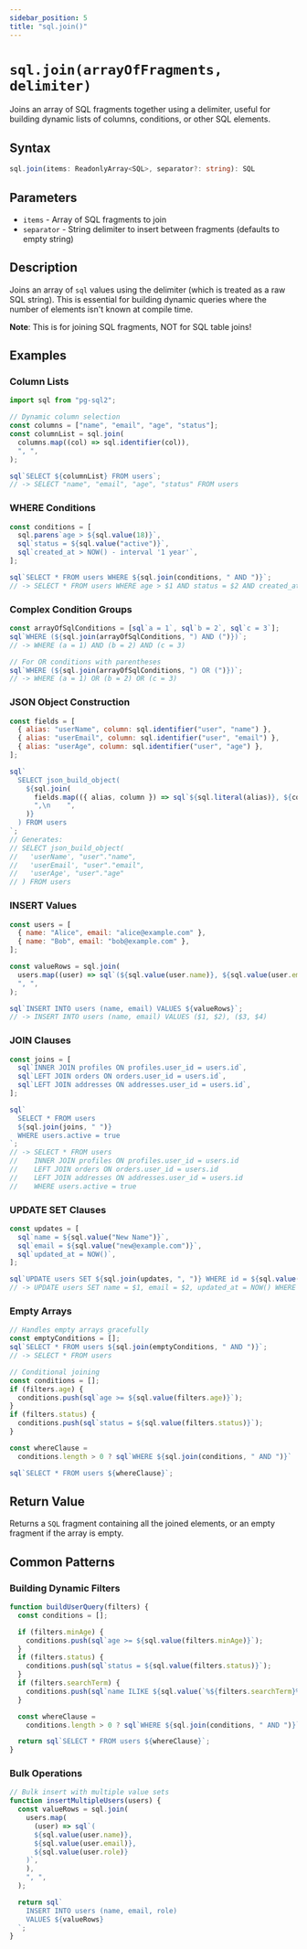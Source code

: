 ```yaml
---
sidebar_position: 5
title: "sql.join()"
---
```


# `sql.join(arrayOfFragments, delimiter)`

Joins an array of SQL fragments together using a delimiter, useful for building dynamic lists of columns, conditions, or other SQL elements.

## Syntax

```typescript
sql.join(items: ReadonlyArray<SQL>, separator?: string): SQL
```

## Parameters

- `items` - Array of SQL fragments to join
- `separator` - String delimiter to insert between fragments (defaults to empty string)

## Description

Joins an array of `sql` values using the delimiter (which is treated as a raw SQL string). This is essential for building dynamic queries where the number of elements isn't known at compile time.

**Note**: This is for joining SQL fragments, NOT for SQL table joins!

## Examples

### Column Lists

```js
import sql from "pg-sql2";

// Dynamic column selection
const columns = ["name", "email", "age", "status"];
const columnList = sql.join(
  columns.map((col) => sql.identifier(col)),
  ", ",
);

sql`SELECT ${columnList} FROM users`;
// -> SELECT "name", "email", "age", "status" FROM users
```

### WHERE Conditions

```js
const conditions = [
  sql.parens`age > ${sql.value(18)}`,
  sql`status = ${sql.value("active")}`,
  sql`created_at > NOW() - interval '1 year'`,
];

sql`SELECT * FROM users WHERE ${sql.join(conditions, " AND ")}`;
// -> SELECT * FROM users WHERE age > $1 AND status = $2 AND created_at > NOW() - interval '1 year'
```

### Complex Condition Groups

```js
const arrayOfSqlConditions = [sql`a = 1`, sql`b = 2`, sql`c = 3`];
sql`WHERE (${sql.join(arrayOfSqlConditions, ") AND (")})`;
// -> WHERE (a = 1) AND (b = 2) AND (c = 3)

// For OR conditions with parentheses
sql`WHERE (${sql.join(arrayOfSqlConditions, ") OR (")})`;
// -> WHERE (a = 1) OR (b = 2) OR (c = 3)
```

### JSON Object Construction

```js
const fields = [
  { alias: "userName", column: sql.identifier("user", "name") },
  { alias: "userEmail", column: sql.identifier("user", "email") },
  { alias: "userAge", column: sql.identifier("user", "age") },
];

sql`
  SELECT json_build_object(
    ${sql.join(
      fields.map(({ alias, column }) => sql`${sql.literal(alias)}, ${column}`),
      ",\n    ",
    )}
  ) FROM users
`;
// Generates:
// SELECT json_build_object(
//   'userName', "user"."name",
//   'userEmail', "user"."email",
//   'userAge', "user"."age"
// ) FROM users
```

### INSERT Values

```js
const users = [
  { name: "Alice", email: "alice@example.com" },
  { name: "Bob", email: "bob@example.com" },
];

const valueRows = sql.join(
  users.map((user) => sql`(${sql.value(user.name)}, ${sql.value(user.email)})`),
  ", ",
);

sql`INSERT INTO users (name, email) VALUES ${valueRows}`;
// -> INSERT INTO users (name, email) VALUES ($1, $2), ($3, $4)
```

### JOIN Clauses

```js
const joins = [
  sql`INNER JOIN profiles ON profiles.user_id = users.id`,
  sql`LEFT JOIN orders ON orders.user_id = users.id`,
  sql`LEFT JOIN addresses ON addresses.user_id = users.id`,
];

sql`
  SELECT * FROM users 
  ${sql.join(joins, " ")}
  WHERE users.active = true
`;
// -> SELECT * FROM users
//    INNER JOIN profiles ON profiles.user_id = users.id
//    LEFT JOIN orders ON orders.user_id = users.id
//    LEFT JOIN addresses ON addresses.user_id = users.id
//    WHERE users.active = true
```

### UPDATE SET Clauses

```js
const updates = [
  sql`name = ${sql.value("New Name")}`,
  sql`email = ${sql.value("new@example.com")}`,
  sql`updated_at = NOW()`,
];

sql`UPDATE users SET ${sql.join(updates, ", ")} WHERE id = ${sql.value(123)}`;
// -> UPDATE users SET name = $1, email = $2, updated_at = NOW() WHERE id = $3
```

### Empty Arrays

```js
// Handles empty arrays gracefully
const emptyConditions = [];
sql`SELECT * FROM users ${sql.join(emptyConditions, " AND ")}`;
// -> SELECT * FROM users

// Conditional joining
const conditions = [];
if (filters.age) {
  conditions.push(sql`age >= ${sql.value(filters.age)}`);
}
if (filters.status) {
  conditions.push(sql`status = ${sql.value(filters.status)}`);
}

const whereClause =
  conditions.length > 0 ? sql`WHERE ${sql.join(conditions, " AND ")}` : sql``;

sql`SELECT * FROM users ${whereClause}`;
```

## Return Value

Returns a `SQL` fragment containing all the joined elements, or an empty fragment if the array is empty.

## Common Patterns

### Building Dynamic Filters

```js
function buildUserQuery(filters) {
  const conditions = [];

  if (filters.minAge) {
    conditions.push(sql`age >= ${sql.value(filters.minAge)}`);
  }
  if (filters.status) {
    conditions.push(sql`status = ${sql.value(filters.status)}`);
  }
  if (filters.searchTerm) {
    conditions.push(sql`name ILIKE ${sql.value(`%${filters.searchTerm}%`)}`);
  }

  const whereClause =
    conditions.length > 0 ? sql`WHERE ${sql.join(conditions, " AND ")}` : sql``;

  return sql`SELECT * FROM users ${whereClause}`;
}
```

### Bulk Operations

```js
// Bulk insert with multiple value sets
function insertMultipleUsers(users) {
  const valueRows = sql.join(
    users.map(
      (user) => sql`(
      ${sql.value(user.name)}, 
      ${sql.value(user.email)}, 
      ${sql.value(user.role)}
    )`,
    ),
    ", ",
  );

  return sql`
    INSERT INTO users (name, email, role) 
    VALUES ${valueRows}
  `;
}
```
